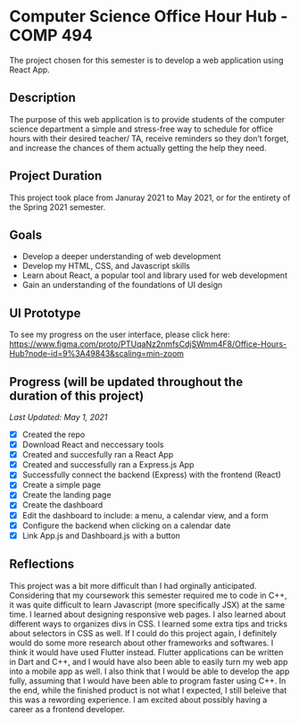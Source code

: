 # Computer Science Office Hour Hub - COMP 494

The project chosen for this semester is to develop a web application using React App.

## Description
The purpose of this web application is to provide students of the computer science department a simple and stress-free way to schedule for office hours with their desired teacher/ TA, receive reminders so they don’t forget, and increase the chances of them actually getting the help they need.

## Project Duration
This project took place from Januray 2021 to May 2021, or for the entirety of the Spring 2021 semester.

## Goals
* Develop a deeper understanding of web development
* Develop my HTML, CSS, and Javascript skills
* Learn about React, a popular tool and library used for web development
* Gain an understanding of the foundations of UI design

## UI Prototype
To see my progress on the user interface, please click here: https://www.figma.com/proto/PTUqaNz2nmfsCdjSWmm4F8/Office-Hours-Hub?node-id=9%3A49843&scaling=min-zoom

## Progress (will be updated throughout the duration of this project)
*Last Updated: May 1, 2021*
- [x] Created the repo
- [x] Download React and neccessary tools
- [x] Created and succesfully ran a React App
- [x] Created and successfully ran a Express.js App
- [x] Successfully connect the backend (Express) with the frontend (React)
- [x] Create a simple page
- [x] Create the landing page
- [x] Create the dashboard
- [x] Edit the dashboard to include: a menu, a calendar view, and a form
- [x] Configure the backend when clicking on a calendar date
- [x] Link App.js and Dashboard.js with a button

## Reflections
  This project was a bit more difficult than I had orginally anticipated. Considering that my coursework this semester required me to code in C++, it was quite difficult to learn Javascript (more specifically JSX) at the same time.
  I learned about designing responsive web pages. I also learned about different ways to organizes divs in CSS. I learned some extra tips and tricks about selectors in CSS as well. 
  If I could do this project again, I definitely would do some more research about other frameworks and softwares. I think it would have used Flutter instead. Flutter applications can be written in Dart and C++, and I would have also been able to easily turn my web app into a mobile app as well. I also think that I would be able to develop the app fully, assuming that I would have been able to program faster using C++.
  In the end, while the finished product is not what I expected, I still beleive that this was a rewording experience. I am excited about possibly having a career as a frontend developer.
